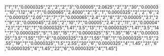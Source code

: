 ["1","1","0.0000325","2","2","2","3","0.00005","2.0625","2","3","30","0.00003","10","1.12","4","7","0.000065","2.4000","2","5","1","0.0000325","2","2","6","2","0.000125","2.05","2","7","7","0.000065","2.4","2","8","3","0.00005","2.1","2","9","3","0.000045","2.05","2","10","7","0.00005","2.4","2","11","3","0.00004","2.1","2","12","1","0.0000325","1.41","3.5","13","1","0.0000325","1.41","3.5","14","7","0.0000325","5","1.35","15","7","0.0000325","5","1.35","16","4","0.0000325","3.5","1.55","17","4","0.0000325","3.5","1.55","18","1","0.0000325","1.5","2.55","19","1","0.0000325","1.5","2.55","20","6","0.0000325","4","1.45","21","6","0.0000325","4","1.45","22","6","0.0000325","4","1.45"]

